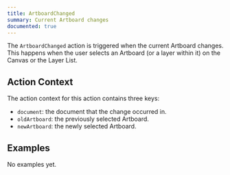 ```yaml
---
title: ArtboardChanged
summary: Current Artboard changes
documented: true
---
```


The `ArtboardChanged` action is triggered when the current Artboard changes. This happens when the user selects an Artboard (or a layer within it) on the Canvas or the Layer List.

## Action Context

The action context for this action contains three keys:

- `document`: the document that the change occurred in.
- `oldArtboard`: the previously selected Artboard.
- `newArtboard`: the newly selected Artboard.


## Examples

No examples yet.